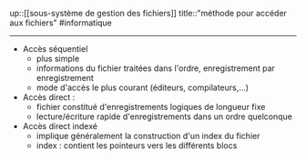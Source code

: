 up::[[sous-système de gestion des fichiers]]
title::"méthode pour accéder aux fichiers"
#informatique 

---

 - Accès séquentiel
     - plus simple
     - informations du fichier traitées dans l'ordre, enregistrement par enregistrement
     - mode d'accès le plus courant (éditeurs, compilateurs,...)
 - Accès direct :
     - fichier constitué d'enregistrements logiques de longueur fixe
     - lecture/écriture rapide d'enregistrements dans un ordre quelconque 
 - Accès direct indexé
     - implique généralement la construction d'un index du fichier
     - index : contient les pointeurs vers les différents blocs